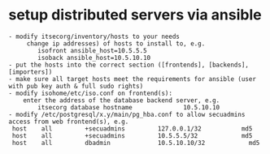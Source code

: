 # setup distributed servers via ansible
	- modify itsecorg/inventory/hosts to your needs 
	     change ip addresses) of hosts to install to, e.g. 
	        isofront ansible_host=10.5.5.5
	        isoback ansible_host=10.5.10.10
	- put the hosts into the correct section ([frontends], [backends], [importers])
	- make sure all target hosts meet the requirements for ansible (user with pub key auth & full sudo rights)
	- modify isohome/etc/iso.conf on frontend(s):
		enter the address of the database backend server, e.g.
			itsecorg database hostname              10.5.10.10
	- modify /etc/postgresql/x.y/main/pg_hba.conf to allow secuadmins access from web frontend(s), e.g.  
     host    all         +secuadmins         127.0.0.1/32           md5
     host    all         +secuadmins         10.5.5.5/32            md5
     host    all         dbadmin             10.5.10.10/32            md5
